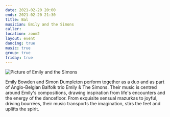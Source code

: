 ```yaml
---
date: 2021-02-20 20:00
ends: 2021-02-20 21:30
title: Bal
musician: Emily and the Simons
caller: 
location: zoom2
layout: event
dancing: true
music: true
group: true
friday: true
---
```

![Picture of Emily and the Simons]({{site.baseurl}}/assets/event_bal.jpg)

Emily Bowden and Simon Dumpleton perform together as a duo and as part of Anglo-Belgian Balfolk trio Emily & The Simons. Their music is centred around Emily's compositions, drawing inspiration from life's encounters and the energy of the dancefloor. From exquisite sensual mazurkas to joyful, driving bourrées, their music transports the imagination, stirs the feet and uplifts the spirit.
